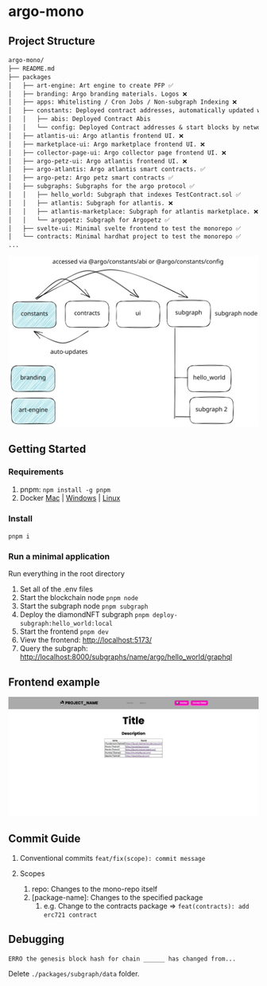 # argo-mono

## Project Structure

```txt
argo-mono/
├── README.md
├── packages
│   ├── art-engine: Art engine to create PFP ✅
│   ├── branding: Argo branding materials. Logos ❌
│   ├── apps: Whitelisting / Cron Jobs / Non-subgraph Indexing ❌
│   ├── constants: Deployed contract addresses, automatically updated when contracts are deployed ✅
│   │   ├── abis: Deployed Contract Abis
│   │   └── config: Deployed Contract addresses & start blocks by networks
│   ├── atlantis-ui: Argo atlantis frontend UI. ❌
│   ├── marketplace-ui: Argo marketplace frontend UI. ❌
│   ├── collector-page-ui: Argo collector page frontend UI. ❌
│   ├── argo-petz-ui: Argo atlantis frontend UI. ❌
│   ├── argo-atlantis: Argo atlantis smart contracts. ✅
│   ├── argo-petz: Argo petz smart contracts ✅
│   ├── subgraphs: Subgraphs for the argo protocol ✅
│   │   ├── hello_world: Subgraph that indexes TestContract.sol ✅
│   │   ├── atlantis: Subgraph for atlantis. ❌
│   │   ├── atlantis-marketplace: Subgraph for atlantis marketplace. ❌
│   │   └── argopetz: Subgraph for Argopetz ✅
│   ├── svelte-ui: Minimal svelte frontend to test the monorepo ✅
│   └── contracts: Minimal hardhat project to test the monorepo ✅
...
```

![diagram](./docs/structure.excalidraw.svg)

## Getting Started

### Requirements

1. pnpm: `npm install -g pnpm`
2. Docker [Mac](https://docs.docker.com/desktop/install/mac-install/) | [Windows](https://docs.docker.com/desktop/install/windows-install/) | [Linux](https://docs.docker.com/desktop/install/linux-install/)

### Install

`pnpm i`

### Run a minimal application

Run everything in the root directory

1. Set all of the .env files
2. Start the blockchain node `pnpm node`
3. Start the subgraph node `pnpm subgraph`
4. Deploy the diamondNFT subgraph `pnpm deploy-subgraph:hello_world:local`
5. Start the frontend `pnpm dev`
6. View the frontend: <http://localhost:5173/>
7. Query the subgraph: [http://localhost:8000/subgraphs/name/argo/hello_world/graphql](http://localhost:8000/subgraphs/name/argo/hello_world/graphql?query=query+User+%7B%0A++users+%7B%0A++++id%0A++++balance%0A++++deposits+%7B%0A++++++id%0A++++++amount%0A++++%7D%0A++++withdrawals+%7B%0A++++++id%0A++++++amount%0A++++%7D%0A++%7D%0A%7D)

## Frontend example

![Demo](docs/frontend-demo.gif)

## Commit Guide

1. Conventional commits
`feat/fix(scope): commit message`

2. Scopes
   1. repo: Changes to the mono-repo itself
   2. [package-name]: Changes to the specified package
      1. e.g. Change to the contracts package => `feat(contracts): add erc721 contract`

## Debugging

`ERRO the genesis block hash for chain ______ has changed from...`

Delete `./packages/subgraph/data` folder.